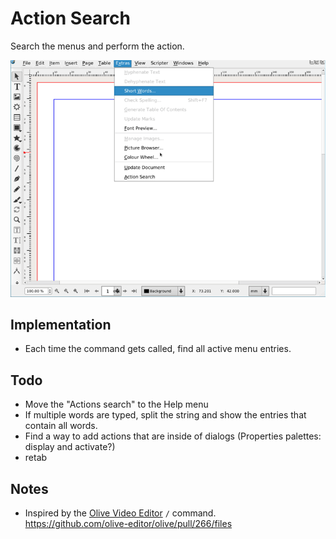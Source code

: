 # Action Search

Search the menus and perform the action.

![](assets/action-search.gif)

## Implementation

- Each time the command gets called, find all active menu entries.

## Todo

- Move the "Actions search" to the Help menu
- If multiple words are typed, split the string and show the entries that contain all words.
- Find a way to add actions that are inside of dialogs (Properties palettes: display and activate?)
- retab

## Notes

- Inspired by the [Olive Video Editor](https://github.com/olive-editor/olive) `/` command.  
  <https://github.com/olive-editor/olive/pull/266/files>

